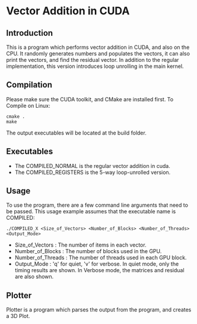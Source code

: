 # Vector Addition in CUDA

## Introduction
This is a program which performs vector addition in CUDA, and also on the CPU.
It randomly generates numbers and populates the vectors, it can also print the
vectors, and find the residual vector. In addition to the regular implementation,
this version introduces loop unrolling in the main kernel.

## Compilation
Please make sure the CUDA toolkit, and CMake are installed first. To Compile on Linux:

    cmake .
    make

The output executables will be located at the build folder.

## Executables
* The COMPILED_NORMAL is the regular vector addition in cuda.
* The COMPILED_REGISTERS is the 5-way loop-unrolled version.

## Usage
To use the program, there are a few command line arguments that need to be passed.
This usage example assumes that the executable name is COMPILED:

    ./COMPILED_X <Size_of_Vectors> <Number_of_Blocks> <Number_of_Threads> <Output_Mode>

* Size_of_Vectors   :  The number of items in each vector.
* Number_of_Blocks  :  The number of blocks used in the GPU.
* Number_of_Threads :  The number of threads used in each GPU block.
* Output_Mode       :  'q' for quiet, 'v' for verbose.
                       In quiet mode, only the timing results are shown.
                       In Verbose mode, the matrices and residual are also shown.

## Plotter
Plotter is a program which parses the output from the program, and creates a 3D
Plot. 
